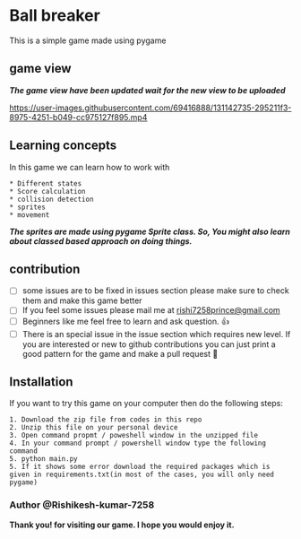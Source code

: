 # Ball breaker
This is a simple game made using pygame

## game view

***The game view have been updated wait for the new view to be uploaded***

https://user-images.githubusercontent.com/69416888/131142735-295211f3-8975-4251-b049-cc975127f895.mp4

## Learning concepts
In this game we can learn how to work with 
```
* Different states
* Score calculation
* collision detection 
* sprites
* movement
```
***The sprites are made using pygame Sprite class. So, You might also learn about classed based approach on doing things.***

## contribution
- [ ] some issues are to be fixed in issues section please make sure to check them and make this game better
- [ ] If you feel some issues please mail me at [rishi7258prince@gmail.com](mailto:rishi7258prince@gmail.com)
- [ ] Beginners like me feel free to learn and ask question. :+1:
- [ ] There is an special issue in the issue section which requires new level. If you are interested or new to github contributions you can just print a good pattern for the game and make a pull request :cowboy_hat_face:

## Installation
If you want to try this game on your computer then do the following steps:
```
1. Download the zip file from codes in this repo
2. Unzip this file on your personal device
3. Open command propmt / poweshell window in the unzipped file
4. In your command prompt / powershell window type the following command
5. python main.py
5. If it shows some error download the required packages which is given in requirements.txt(in most of the cases, you will only need pygame)
```

### Author @Rishikesh-kumar-7258

**Thank you! for visiting our game. I hope you would enjoy it.**
